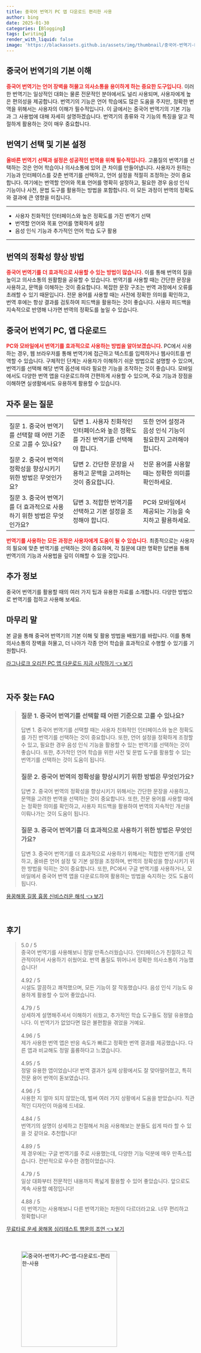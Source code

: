 ```yaml
---
title: 중국어 번역기 PC 앱 다운로드 편리한 사용
author: bing
date: 2025-01-30
categories: [Blogging]
tags: [writing]
render_with_liquid: false
image: 'https://blackassets.github.io/assets/img/thumbnail/중국어-번역기-PC-앱-다운로드-편리한-사용.webp'
---
```



<h2 id='중국어_번역기_기본_이해'>중국어 번역기의 기본 이해</h2>

<p><b><span style="color: #ee2323;">중국어 번역기는 언어 장벽을 허물고 의사소통을 용이하게 하는 중요한 도구입니다.</span></b> 이러한 번역기는 일상적인 대화는 물론 전문적인 분야에서도 널리 사용되며, 사용자에게 높은 편의성을 제공합니다. 번역기의 기능은 언어 학습에도 많은 도움을 주지만, 정확한 번역을 위해서는 사용자의 이해가 필수적입니다. 이 글에서는 중국어 번역기의 기본 기능과 그 사용법에 대해 자세히 설명하겠습니다. 번역기의 종류와 각 기능의 특징을 알고 적절하게 활용하는 것이 매우 중요합니다.</p>

<h2 id='번역기_선택_및_기본_설정'>번역기 선택 및 기본 설정</h2>

<p><b><span style="color: #ee2323;">올바른 번역기 선택과 설정은 성공적인 번역을 위해 필수적입니다.</span></b> 고품질의 번역기를 선택하는 것은 언어 학습이나 의사소통에 있어 큰 차이를 만들어냅니다. 사용자가 원하는 기능과 인터페이스를 갖춘 번역기를 선택하고, 언어 설정을 적절히 조정하는 것이 중요합니다. 여기에는 번역할 언어와 목표 언어를 명확히 설정하고, 필요한 경우 음성 인식 기능이나 사전, 문법 도구를 활용하는 방법을 포함합니다. 이 모든 과정이 번역의 정확도와 결과에 큰 영향을 미칩니다.</p>

<hr />

<ul>
    <li>사용자 친화적인 인터페이스와 높은 정확도를 가진 번역기 선택</li>
    <li>번역할 언어와 목표 언어를 명확하게 설정</li>
    <li>음성 인식 기능과 추가적인 언어 학습 도구 활용</li>
</ul>

<hr />

<h2 id='번역의_정확성_향상_방법'>번역의 정확성 향상 방법</h2>

<p><b><span style="color: #ee2323;">중국어 번역기를 더 효과적으로 사용할 수 있는 방법이 많습니다.</span></b> 이를 통해 번역의 질을 높이고 의사소통의 원활함을 공유할 수 있습니다. 번역기를 사용할 때는 간단한 문장을 사용하고, 문맥을 이해하는 것이 중요합니다. 복잡한 문장 구조는 번역 과정에서 오류를 초래할 수 있기 때문입니다. 전문 용어를 사용할 때는 사전에 정확한 의미를 확인하고, 번역 후에는 항상 결과를 검토하여 피드백을 활용하는 것이 좋습니다. 사용자 피드백을 지속적으로 반영해 나가면 번역의 정확도를 높일 수 있습니다.</p>

<h2 id='중국어_번역기_PC_앱_다운로드'>중국어 번역기 PC, 앱 다운로드</h2>

<p><b><span style="color: #ee2323;">PC와 모바일에서 번역기를 효과적으로 사용하는 방법을 알아보겠습니다.</span></b> PC에서 사용하는 경우, 웹 브라우저를 통해 번역기에 접근하고 텍스트를 입력하거나 웹사이트를 번역할 수 있습니다. 구체적인 단계는 사용자가 이해하기 쉬운 방법으로 설명할 수 있으며, 번역기를 선택해 해당 번역 옵션에 따라 필요한 기능을 조작하는 것이 좋습니다. 모바일에서도 다양한 번역 앱을 다운로드하여 간편하게 사용할 수 있으며, 주요 기능과 장점을 이해하면 실생활에서도 유용하게 활용할 수 있습니다.</p>

<h2 id='자주_묻는_질문'>자주 묻는 질문</h2>

<table>
    <tr>
        <td>질문 1. 중국어 번역기를 선택할 때 어떤 기준으로 고를 수 있나요?</td>
        <td>답변 1. 사용자 친화적인 인터페이스와 높은 정확도를 가진 번역기를 선택해야 합니다.</td>
        <td>또한 언어 설정과 음성 인식 기능이 필요한지 고려해야 합니다.</td>
    </tr>
    <tr>
        <td>질문 2. 중국어 번역의 정확성을 향상시키기 위한 방법은 무엇인가요?</td>
        <td>답변 2. 간단한 문장을 사용하고 문맥을 고려하는 것이 중요합니다.</td>
        <td>전문 용어를 사용할 때는 정확한 의미를 확인하세요.</td>
    </tr>
    <tr>
        <td>질문 3. 중국어 번역기를 더 효과적으로 사용하기 위한 방법은 무엇인가요?</td>
        <td>답변 3. 적합한 번역기를 선택하고 기본 설정을 조정해야 합니다.</td>
        <td>PC와 모바일에서 제공되는 기능을 숙지하고 활용하세요.</td>
    </tr>
</table>

<p><b><span style="color: #ee2323;">번역기를 사용하는 모든 과정은 사용자에게 도움이 될 수 있습니다.</span></b> 최종적으로는 사용자의 필요에 맞춘 번역기를 선택하는 것이 중요하며, 각 질문에 대한 명확한 답변을 통해 번역기의 기능과 사용법을 깊이 이해할 수 있을 것입니다.</p>

<h2 id='추가_정보'>추가 정보</h2>

<p>중국어 번역기를 활용할 때의 여러 가지 팁과 유용한 자료를 소개합니다. 다양한 방법으로 번역기를 접하고 사용해 보세요.</p>

<h2 id='마무리_말'>마무리 말</h2>

<p>본 글을 통해 중국어 번역기의 기본 이해 및 활용 방법을 배웠기를 바랍니다. 이를 통해 의사소통의 장벽을 허물고, 더 나아가 각종 언어 학습을 효과적으로 수행할 수 있기를 기원합니다.</p>


<p><a class="click-button" title="라그나로크 오리진 PC 앱 다운로드 지금 시작하기" href="https://blackassets.github.io/posts/%EB%9D%BC%EA%B7%B8%EB%82%98%EB%A1%9C%ED%81%AC-%EC%98%A4%EB%A6%AC%EC%A7%84-PC-%EC%95%B1-%EB%8B%A4%EC%9A%B4%EB%A1%9C%EB%93%9C-%EC%A7%80%EA%B8%88-%EC%8B%9C%EC%9E%91%ED%95%98%EA%B8%B0/" rel="dofollow">라그나로크 오리진 PC 앱 다운로드 지금 시작하기 👈 보기</a></p><br>
<h2 id='자주_찾는_FAQ'>자주 찾는 FAQ</h2>
<div itemscope="" itemtype="https://schema.org/FAQPage"> 
<blockquote> 
<div itemscope="" itemprop="mainEntity" itemtype="https://schema.org/Question"> 
<h3 itemprop="name">질문 1. 중국어 번역기를 선택할 때 어떤 기준으로 고를 수 있나요?</h3> 
<div itemscope="" itemprop="acceptedAnswer" itemtype="https://schema.org/Answer"> 
<span itemprop="text"> 
<p>답변 1. 중국어 번역기를 선택할 때는 사용자 친화적인 인터페이스와 높은 정확도를 가진 번역기를 선택하는 것이 중요합니다. 또한, 언어 설정을 정확하게 조정할 수 있고, 필요한 경우 음성 인식 기능을 활용할 수 있는 번역기를 선택하는 것이 좋습니다. 또한, 추가적인 언어 학습을 위한 사전 및 문법 도구를 활용할 수 있는 번역기를 선택하는 것이 도움이 됩니다.</p> 
</span> 
</div> 
</div> 

<div itemscope="" itemprop="mainEntity" itemtype="https://schema.org/Question"> 
<h3 itemprop="name">질문 2. 중국어 번역의 정확성을 향상시키기 위한 방법은 무엇인가요?</h3> 
<div itemscope="" itemprop="acceptedAnswer" itemtype="https://schema.org/Answer"> 
<span itemprop="text"> 
<p>답변 2. 중국어 번역의 정확성을 향상시키기 위해서는 간단한 문장을 사용하고, 문맥을 고려한 번역을 선택하는 것이 중요합니다. 또한, 전문 용어를 사용할 때에는 정확한 의미를 확인하고, 사용자 피드백을 활용하여 번역의 지속적인 개선을 이뤄나가는 것이 도움이 됩니다.</p> 
</span> 
</div> 
</div> 

<div itemscope="" itemprop="mainEntity" itemtype="https://schema.org/Question"> 
<h3 itemprop="name">질문 3. 중국어 번역기를 더 효과적으로 사용하기 위한 방법은 무엇인가요?</h3> 
<div itemscope="" itemprop="acceptedAnswer" itemtype="https://schema.org/Answer"> 
<span itemprop="text"> 
<p>답변 3. 중국어 번역기를 더 효과적으로 사용하기 위해서는 적합한 번역기를 선택하고, 올바른 언어 설정 및 기본 설정을 조정하며, 번역의 정확성을 향상시키기 위한 방법을 익히는 것이 중요합니다. 또한, PC에서 구글 번역기를 사용하거나, 모바일에서 중국어 번역 앱을 다운로드하여 활용하는 방법을 숙지하는 것도 도움이 됩니다.</p> 
</span> 
</div> 
</div> 
</blockquote> 
</div>
<p><a class="click-button" title="용꿈해몽 길몽 흉몽 신비스러운 해석" href="https://blackassets.github.io/posts/%EC%9A%A9%EA%BF%88%ED%95%B4%EB%AA%BD-%EA%B8%B8%EB%AA%BD-%ED%9D%89%EB%AA%BD-%EC%8B%A0%EB%B9%84%EC%8A%A4%EB%9F%AC%EC%9A%B4-%ED%95%B4%EC%84%9D/" rel="dofollow">용꿈해몽 길몽 흉몽 신비스러운 해석 👈 보기</a></p><br>
<h2 id='후기'>후기</h2>
<div itemscope itemtype="https://schema.org/Product">
  <blockquote>
  <div itemprop="review" itemscope itemtype="https://schema.org/Review">
      <div itemprop="reviewRating" itemscope itemtype="https://schema.org/Rating"> <span itemprop="ratingValue">5.0</span> / <span itemprop="bestRating">5</span> </div>
      <span itemprop="reviewBody">중국어 번역기를 사용해보니 정말 만족스러웠습니다. 인터페이스가 친절하고 직관적이어서 사용하기 쉬웠어요. 번역 품질도 뛰어나서 정확한 의사소통이 가능했습니다!</span>
  </div>
  <br>
  <div itemprop="review" itemscope itemtype="https://schema.org/Review">
      <div itemprop="reviewRating" itemscope itemtype="https://schema.org/Rating"> <span itemprop="ratingValue">4.92</span> / <span itemprop="bestRating">5</span> </div>
      <span itemprop="reviewBody">시설도 깔끔하고 쾌적했으며, 모든 기능이 잘 작동했습니다. 음성 인식 기능도 유용하게 활용할 수 있어 좋았습니다.</span>
  </div>
  <br>
  <div itemprop="review" itemscope itemtype="https://schema.org/Review">
      <div itemprop="reviewRating" itemscope itemtype="https://schema.org/Rating"> <span itemprop="ratingValue">4.79</span> / <span itemprop="bestRating">5</span> </div>
      <span itemprop="reviewBody">상세하게 설명해주셔서 이해하기 쉬웠고, 추가적인 학습 도구들도 정말 유용했습니다. 이 번역기가 없었다면 많은 불편함을 겪었을 거예요.</span>
  </div>
  <br>
  <div itemprop="review" itemscope itemtype="https://schema.org/Review">
      <div itemprop="reviewRating" itemscope itemtype="https://schema.org/Rating"> <span itemprop="ratingValue">4.96</span> / <span itemprop="bestRating">5</span> </div>
      <span itemprop="reviewBody">제가 사용한 번역 앱은 반응 속도가 빠르고 정확한 번역 결과를 제공했습니다. 다른 앱과 비교해도 정말 훌륭하다고 느꼈습니다.</span>
  </div>
  <br>
  <div itemprop="review" itemscope itemtype="https://schema.org/Review">
      <div itemprop="reviewRating" itemscope itemtype="https://schema.org/Rating"> <span itemprop="ratingValue">4.95</span> / <span itemprop="bestRating">5</span> </div>
      <span itemprop="reviewBody">정말 유용한 앱이었습니다! 번역 결과가 실제 상황에서도 잘 맞아떨어졌고, 특히 전문 용어 번역이 돋보였습니다.</span>
  </div>
  <br>
  <div itemprop="review" itemscope itemtype="https://schema.org/Review">
      <div itemprop="reviewRating" itemscope itemtype="https://schema.org/Rating"> <span itemprop="ratingValue">4.96</span> / <span itemprop="bestRating">5</span> </div>
      <span itemprop="reviewBody">사용한 지 얼마 되지 않았는데, 벌써 여러 가지 상황에서 도움을 받았습니다. 직관적인 디자인이 마음에 드네요.</span>
  </div>
  <br>
  <div itemprop="review" itemscope itemtype="https://schema.org/Review">
      <div itemprop="reviewRating" itemscope itemtype="https://schema.org/Rating"> <span itemprop="ratingValue">4.84</span> / <span itemprop="bestRating">5</span> </div>
      <span itemprop="reviewBody">번역기의 설명이 상세하고 친절해서 처음 사용해보는 분들도 쉽게 따라 할 수 있을 것 같아요. 추천합니다!</span>
  </div>
  <br>
  <div itemprop="review" itemscope itemtype="https://schema.org/Review">
      <div itemprop="reviewRating" itemscope itemtype="https://schema.org/Rating"> <span itemprop="ratingValue">4.89</span> / <span itemprop="bestRating">5</span> </div>
      <span itemprop="reviewBody">제 경우에는 구글 번역기를 주로 사용했는데, 다양한 기능 덕분에 매우 만족스럽습니다. 전반적으로 우수한 경험이었습니다.</span>
  </div>
  <br>
  <div itemprop="review" itemscope itemtype="https://schema.org/Review">
      <div itemprop="reviewRating" itemscope itemtype="https://schema.org/Rating"> <span itemprop="ratingValue">4.79</span> / <span itemprop="bestRating">5</span> </div>
      <span itemprop="reviewBody">일상 대화부터 전문적인 내용까지 폭넓게 활용할 수 있어 좋았습니다. 앞으로도 계속 사용할 예정입니다!</span>
  </div>
  <br>
  <div itemprop="review" itemscope itemtype="https://schema.org/Review">
      <div itemprop="reviewRating" itemscope itemtype="https://schema.org/Rating"> <span itemprop="ratingValue">4.88</span> / <span itemprop="bestRating">5</span> </div>
      <span itemprop="reviewBody">이 번역기는 사용해보니 다른 번역기와는 차원이 다르더라고요. 너무 편리하고 정확합니다!</span>
  </div>
  </blockquote>
</div>
<p><a class="click-button" title="무료타로 운세 꿈해몽 심리테스트 행운의 조언" href="https://blackassets.github.io/posts/%EB%AC%B4%EB%A3%8C%ED%83%80%EB%A1%9C-%EC%9A%B4%EC%84%B8-%EA%BF%88%ED%95%B4%EB%AA%BD-%EC%8B%AC%EB%A6%AC%ED%85%8C%EC%8A%A4%ED%8A%B8-%ED%96%89%EC%9A%B4%EC%9D%98-%EC%A1%B0%EC%96%B8/" rel="dofollow">무료타로 운세 꿈해몽 심리테스트 행운의 조언 👈 보기</a></p><br>
<figure class="image"><img src="https://blackassets.github.io/assets/img/thumbnail/중국어-번역기-PC-앱-다운로드-편리한-사용.webp" alt="중국어-번역기-PC-앱-다운로드-편리한-사용" width="256" height="256"></figure>